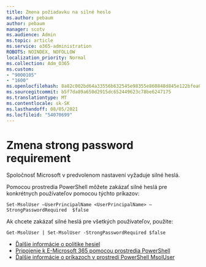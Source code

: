 ```yaml
---
title: Zmena požiadavku na silné heslo
ms.author: pebaum
author: pebaum
manager: scotv
ms.audience: Admin
ms.topic: article
ms.service: o365-administration
ROBOTS: NOINDEX, NOFOLLOW
localization_priority: Normal
ms.collection: Adm_O365
ms.custom:
- "9000105"
- "1600"
ms.openlocfilehash: 8a82c002bd64a33556b632545e98355e860848d845e122bfea06fbc5ee5dcb90
ms.sourcegitcommit: b5f7da89a650d2915dc652449623c78be6247175
ms.translationtype: MT
ms.contentlocale: sk-SK
ms.lasthandoff: 08/05/2021
ms.locfileid: "54070699"
---
```

# <a name="change-strong-password-requirement"></a>Zmena strong password requirement

Spoločnosť Microsoft v predvolenom nastavení vyžaduje silné heslá.

Pomocou prostredia PowerShell môžete zakázať silné heslá pre konkrétnych používateľov pomocou týchto príkazov:

`Set-MsolUser –UserPrincipalName <UserPrincipalName> –StrongPasswordRequired  $false`

Ak chcete zakázať silné heslá pre všetkých používateľov, použite:

`Get-MsolUser | Set-MsolUser -StrongPasswordRequired $false`

- [Ďalšie informácie o politike hesiel](https://docs.microsoft.com/azure/active-directory/authentication/concept-sspr-policy#password-policies-that-only-apply-to-cloud-user-accounts)
- [Pripojenie k E-Microsoft 365 pomocou prostredia PowerShell](https://docs.microsoft.com/office365/enterprise/powershell/connect-to-office-365-powershell#connect-with-the-microsoft-azure-active-directory-module-for-windows-powershell)
- [Ďalšie informácie o príkazoch v prostredí PowerShell MsolUser](https://docs.microsoft.com/powershell/module/msonline/set-msoluser?view=azureadps-1.0)
